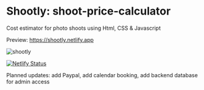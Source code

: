 # Shootly: shoot-price-calculator
 Cost estimator for photo shoots using Html, CSS & Javascript
 
 Preview: https://shootly.netlify.app
 
 
 ![shootly](https://user-images.githubusercontent.com/87113091/187762199-d830e138-60a2-4a70-8848-3b06aedf7c52.gif)

[![Netlify Status](https://api.netlify.com/api/v1/badges/0c25b95b-667d-4d64-a385-611d9b960c55/deploy-status)](https://app.netlify.com/sites/shootly/deploys)


Planned updates: add Paypal, add calendar booking, add backend database for admin access
